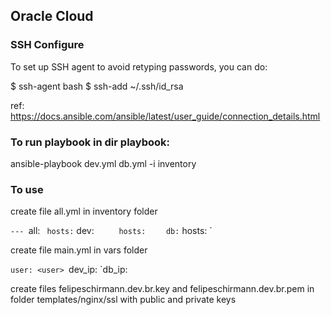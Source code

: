 ## Oracle Cloud

### SSH Configure

To set up SSH agent to avoid retyping passwords, you can do:

$ ssh-agent bash
$ ssh-add ~/.ssh/id_rsa

ref: https://docs.ansible.com/ansible/latest/user_guide/connection_details.html

### To run playbook in dir playbook:

ansible-playbook dev.yml db.yml -i inventory

### To use 

create file all.yml in inventory folder

`---
`all:
`  hosts:
`    dev:
`      hosts: 
`        <ip>
`    db:
`      hosts:
`        <ip>

create file main.yml in vars folder

`user: <user>
`dev_ip: <ip>
`db_ip: <ip>

create files felipeschirmann.dev.br.key and felipeschirmann.dev.br.pem in folder templates/nginx/ssl with public and private keys 
